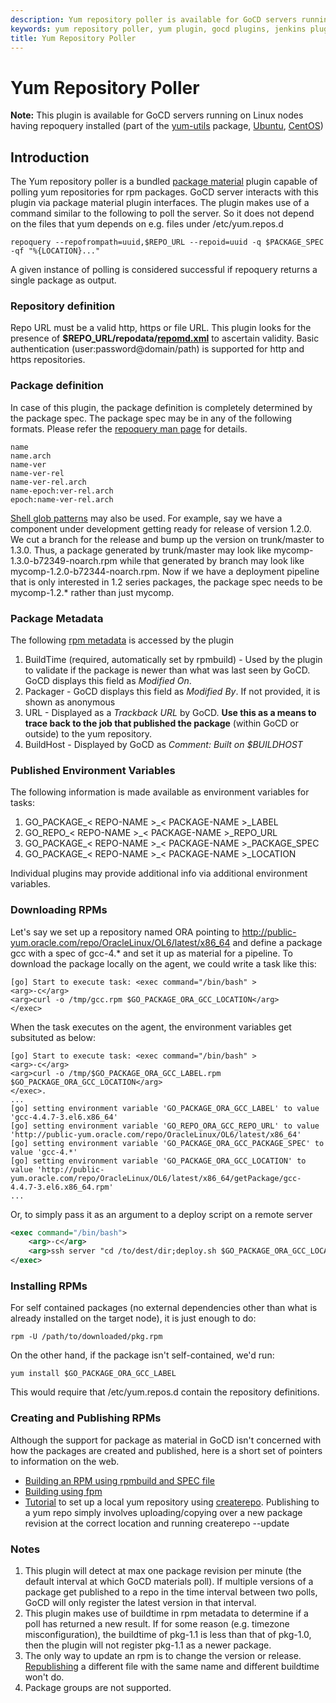 ```yaml
---
description: Yum repository poller is available for GoCD servers running on Linux nodes.
keywords: yum repository poller, yum plugin, gocd plugins, jenkins plugins, rpm packages, poll server, environment variables
title: Yum Repository Poller
---
```



# Yum Repository Poller

**Note:** This plugin is available for GoCD servers running on Linux nodes having repoquery installed (part of the [yum-utils](http://linux.die.net/man/1/yum-utils) package, [Ubuntu](https://manpages.ubuntu.com/manpages/focal/en/man1/yum-utils.1.html), [CentOS](http://rpmfind.net/linux/rpm2html/search.php?query=yum-utils&system=centos))

## Introduction

The Yum repository poller is a bundled [package material](package_repository_extension.html) plugin capable of polling yum repositories for rpm packages. GoCD server interacts with this plugin via package material plugin interfaces. The plugin makes use of a command similar to the following to poll the server. So it does not depend on the files that yum depends on e.g. files under /etc/yum.repos.d

```shell
repoquery --repofrompath=uuid,$REPO_URL --repoid=uuid -q $PACKAGE_SPEC -qf "%{LOCATION}..."
```

A given instance of polling is considered successful if repoquery returns a single package as output.

<!--
### Turn your Maven Nexus Repo into a Yum repo

Using the [Yum plugin for Nexus](https://github.com/sonatype/nexus-yum-plugin), it is possible to automatically create and publish Java artifacts as rpms using the [rpm-maven-plugin](http://mojo.codehaus.org/rpm-maven-plugin/index.html) and consume them on the deployment side using rpm or yum. There is a [Go webinar](http://www.youtube.com/watch?v=hFRd_8mbIXI) that describes this set up.
-->

### Repository definition

Repo URL must be a valid http, https or file URL. This plugin looks for the presence of **\$REPO\_URL/repodata/[repomd.xml](http://createrepo.baseurl.org)** to ascertain validity. Basic authentication (user:password@domain/path) is supported for http and https repositories.

### Package definition

In case of this plugin, the package definition is completely determined by the package spec. The package spec may be in any of the following formats. Please refer the [repoquery man page](http://linux.die.net/man/1/repoquery) for details.

```
name
name.arch
name-ver
name-ver-rel
name-ver-rel.arch
name-epoch:ver-rel.arch
epoch:name-ver-rel.arch
```

[Shell glob patterns](http://linux.die.net/man/7/glob) may also be used. For example, say we have a component under development getting ready for release of version 1.2.0. We cut a branch for the release and bump up the version on trunk/master to 1.3.0. Thus, a package generated by trunk/master may look like mycomp-1.3.0-b72349-noarch.rpm while that generated by branch may look like mycomp-1.2.0-b72344-noarch.rpm. Now if we have a deployment pipeline that is only interested in 1.2 series packages, the package spec needs to be mycomp-1.2.\* rather than just mycomp.

### Package Metadata

The following [rpm metadata](http://ftp.rpm.org/max-rpm/s1-rpm-inside-tags.html) is accessed by the plugin

1. BuildTime (required, automatically set by rpmbuild) - Used by the plugin to validate if the package is newer than what was last seen by GoCD. GoCD displays this field as *Modified On*.
2. Packager - GoCD displays this field as *Modified By*. If not provided, it is shown as anonymous
3. URL - Displayed as a *Trackback URL* by GoCD. **Use this as a means to trace back to the job that published the package** (within GoCD or outside) to the yum repository.
4. BuildHost - Displayed by GoCD as *Comment: Built on \$BUILDHOST*

### Published Environment Variables

The following information is made available as environment variables for tasks:

1. GO\_PACKAGE\_< REPO-NAME >\_< PACKAGE-NAME >\_LABEL
2. GO\_REPO\_< REPO-NAME >\_< PACKAGE-NAME >\_REPO\_URL
3. GO\_PACKAGE\_< REPO-NAME >\_< PACKAGE-NAME >\_PACKAGE\_SPEC
4. GO\_PACKAGE\_< REPO-NAME >\_< PACKAGE-NAME >\_LOCATION

Individual plugins may provide additional info via additional environment variables.

### Downloading RPMs

Let's say we set up a repository named ORA pointing to http://public-yum.oracle.com/repo/OracleLinux/OL6/latest/x86_64 and define a package gcc with a spec of gcc-4.\* and set it up as material for a pipeline. To download the package locally on the agent, we could write a task like this:

```
[go] Start to execute task: <exec command="/bin/bash" >
<arg>-c</arg>
<arg>curl -o /tmp/gcc.rpm $GO_PACKAGE_ORA_GCC_LOCATION</arg>
</exec>
```

When the task executes on the agent, the environment variables get
subsituted as below:

```
[go] Start to execute task: <exec command="/bin/bash" >
<arg>-c</arg>
<arg>curl -o /tmp/$GO_PACKAGE_ORA_GCC_LABEL.rpm $GO_PACKAGE_ORA_GCC_LOCATION</arg>
</exec>.
...
[go] setting environment variable 'GO_PACKAGE_ORA_GCC_LABEL' to value 'gcc-4.4.7-3.el6.x86_64'
[go] setting environment variable 'GO_REPO_ORA_GCC_REPO_URL' to value 'http://public-yum.oracle.com/repo/OracleLinux/OL6/latest/x86_64'
[go] setting environment variable 'GO_PACKAGE_ORA_GCC_PACKAGE_SPEC' to value 'gcc-4.*'
[go] setting environment variable 'GO_PACKAGE_ORA_GCC_LOCATION' to value 'http://public-yum.oracle.com/repo/OracleLinux/OL6/latest/x86_64/getPackage/gcc-4.4.7-3.el6.x86_64.rpm'
...
```

Or, to simply pass it as an argument to a deploy script on a remote
server

```xml
<exec command="/bin/bash">
    <arg>-c</arg>
    <arg>ssh server "cd /to/dest/dir;deploy.sh $GO_PACKAGE_ORA_GCC_LOCATION"</arg>
</exec>
```

### Installing RPMs

For self contained packages (no external dependencies other than what is already installed on the target node), it is just enough to do:

```shell
rpm -U /path/to/downloaded/pkg.rpm
```

On the other hand, if the package isn't self-contained, we'd run:

```shell
yum install $GO_PACKAGE_ORA_GCC_LABEL
```

This would require that /etc/yum.repos.d contain the repository definitions.

### Creating and Publishing RPMs

Although the support for package as material in GoCD isn't concerned with how the packages are created and published, here is a short set of pointers to information on the web.

- [Building an RPM using rpmbuild and SPEC file](http://www.ibm.com/developerworks/library/l-rpm1/#first_rpm)
- [Building using fpm](https://github.com/jordansissel/fpm/wiki)
- [Tutorial](http://www.howtoforge.com/creating_a_local_yum_repository_centos) to set up a local yum repository using [createrepo](http://linux.die.net/man/8/createrepo). Publishing to a yum repo simply involves uploading/copying over a new package revision at the correct location and running createrepo --update

### Notes

1. This plugin will detect at max one package revision per minute (the default interval at which GoCD materials poll). If multiple versions of a package get published to a repo in the time interval between two polls, GoCD will only register the latest version in that interval.
2. This plugin makes use of buildtime in rpm metadata to determine if a poll has returned a new result. If for some reason (e.g. timezone misconfiguration), the buildtime of pkg-1.1 is less than that of pkg-1.0, then the plugin will not register pkg-1.1 as a newer package.
3. The only way to update an rpm is to change the version or release. [Republishing](http://unix.stackexchange.com/questions/71288/does-yum-use-package-buildtime-to-decide-if-a-package-is-newer) a different file with the same name and different buildtime won't do.
4. Package groups are not supported.
